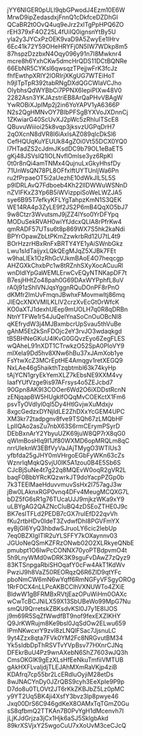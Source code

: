 jYY6NIGER0pULl9qbGPwodJ4Ezm10E6W
MrwD9ipZedasdxjFnnQ1cDkfceDZDhGl
QCaBR2t0OvQ4uq9eJrz2xlTgPpHPQ6ZO
rEH379xF4OZ25L4fUiIQ0ignsnYtBy5U
yIa2y3JYCxPzOEK9vaD9A5ZwyEe1lHrv
6Ec41k72Y59OHeHRYFj0N5IW7WDkp8m5
87hspzDzzbxN4Oqy096y91n7I8Mwknr4
mcre8h6YxhCKw5dmcHrQDS11DCtBQNRe
66EbNR5CYKsl6qwsqzTPejjwFrK3fcJz
fhfEwthpXRlY2lORIrjXKgUG7WTEiHoT
h9jITpTpR392tabRNgDXdQGCWlaVCJho
OIybhsQdWYBbCi7PPNX6IepiPIXw48V0
2282Asn3YKJAzstriEB8ArQaPHvVBAgW
YwROBiXJpIMp2j2in6YoYAPV1yA6366P
N2s2QgHMNvOY7BIbPFSgBYXVoJXDnnCj
1ZKwiarG40ScUvXJ2pWc5zRhlulTScE8
QBuvuWiiioi25k8vqp3jksvzUGPqDrH7
2qOXcnN8dVR8I6iAxlsAZ089qlcDkSl6
CefHQUqKuYEUUk84gZOi0Vt55DCX0YQ0
l7HTadZS2cJdmJKsdDC9b79OL1eBaET5
gKj48JSVsIQ1lOLNvflOmlse3yz6RpKI
0t0r8nQi4amTNMx4QujnuLxGkyHhsfDy
71UnWsQN78PL8OFfxlftUYTUnljWa6Pn
ru2fPrpaeOT5i2aUezhE10dWkJlL5L5S
p9lDRLAvQ7Fdboeb4Kh22lIDWWuWSNnD
nZVlFKxZ3Yp6B5iWVizppiSoWeLWZJA5
sye6B95T7efkyKFLYgTahpzKmN1S3QEK
WE14RA4p3ZyLE9f2JS2P6mB4QqXO5bJ7
9w8Ctzr3WvutsmJ9jZZ4lYso0YrDFYpq
MODuSekRVAH0wiYfJdcxQLIA8rPfrKw4
qmRADF57UTsu6t8p869WX7S5hk2kaNdi
BPYrOpawZbLtPKmZzwkrbRd12U7tL4t9
BOrHzzrHBxRnFxBRTY4YE1yAiSWnbGkz
Lwu1sIdTaijyxLQkQEgMJqZ5XJBk7FEt
w9haLlEk1OzRhGcVJkmBAoE4O7heqcgp
AHZGXkChxbPc1w8tRZnhSXyXocACuuRl
wnDldlYpGaWEMLErwCvEQyNTNKapDF7t
B7esjHHtZo48pah0G69DAxWYPphfL8uV
rA0j91zShIVNJqsYggnRQuDOnPF8rPnO
dKMfr2lmUvFmqnJBwhxFMovmwltj86mq
JlEQcXNXVMILKLlV2crzXvEcGtOrWfcK
KO0aXTJ1dexhUEep9mUOLH7q0R8qDRBn
NtnYTFWe1r54JuQelYnaSoCnOuOBcNI8
qKEfrydW3j4MJBxmbcrUpSvau5thVuBe
gAhM5Et2kSnFDOjc2eY3rvJO3wdaqkgd
tB5BHNeGKuU4lKvG0GQvzEyo6ZegFLES
wQAheL91nXDT1CTrwkzO52SpA0PIoVY9
mIXeIa9Dd5hv8XNw6hBu37xJAmXob1ye
FsYtwXcZ3MCrEptHE4Amqgv1retXEGQ9
NxLAe46g5haikthTzqbtmbl63k74kyHp
tAjYCN1gryEkYemXLZ7kEbsNE9XXM4vy
IaafYUfVzge9is97AFrsys4o5ZEJcbd7
90Gpn8AK9I3COOer6Wd2O6iXDDstRcnN
zENjqapBW5HUgklfOQqMvCOEKctX1Fm6
psvTyOVdIyl0qI5Dy4HtlGvjwXuMdxjv
8xgcGedzxDYNjldLE2ZhDXxYcGEM4UPC
XM3kr72tadpgnv8fve9TSQh67zLMQbHF
LpIIQAo2asZu7nbX63S6rmCErymPSyrD
DEbBxnArY2YbyuUZK69juW8QP7rX8qG0
qWImBosHlq9I1Jf80WXMD6opMRQLm8qC
nrrUleknW3EBfVyVaJAjTMygO3WTIUs3
yfbfda25gJHY0mVHrgoEGbFyWKn63cZs
WznrIqMqkQSvjU0IK5A1zou0B4E5Sb6S
CJcBjSuNe4t7g22q8MQEvW0oqR2gVR2L
baqF0BbbYRcKQzwrkJT9doYacpPZGp0b
7k3TEElMaeHduvvmuvSsHx2I757agJ3w
jBw0LAknxRGP0vnq4DFv4MeugMCQXG7L
bDZ5fG6sR1g76TUcaUJJ9mjkzWKa9xY9
uLBYgAG2QAZNcCluBQ4zDSEoZTHE0J9c
BK7esITFLd2PEDB7cGX7ruIEfD22qvVh
fKu2rtbHDv0IdeT3ZvdwfDhI8PGVFmYX
eyBjGl6YyQ3hbdwSJruoLY6cic2IebUp
7eq0BZXIgITlR2uYLSFFY7kOXaynnv03
JGUoNeQSmKZFRzONwb02O2XLRkyeQNbE
pmubpt1O6IwPcCONNX70yoPTBdpvmO4t
5h9LnyWMd0wDRK3K9sguFvDAwZ7zQyz9
83KTSnpgaRbiSHOqafY0cFw4AkT1KdWv
PwziJ9h8VaZ50REORqzQ6R6ZlD9qtYFc
pboNmCW6mN6wYqff6RmNGFyVFSgyOROg
1RrF0CX4nLLPcAKBCClhVXNUWTo4ZXiE
BldwW1gBFRMBxRVtjEazOPuWiHm0OAXc
wCwTcBCJNiLX59X13SbUBeWo99MpG7Nu
smQU9QrretskZBKsdvKSl0J7y1E8IJOS
j9m69R5SqZfWwdfBT9nof9fexEXZIKHY
Q9JrKWRujm8Ke9bsl0JqSdOw2ELwu659
IPmNKwcxrY9zvl8zLNQlFSac7JjsnuLC
9yt4Zzx8qta7FVk0YM2Fc8NRGvutBM34
Yk5sIdbDpThRSVTvYVpBsv77HXnrCJNq
DFEkrBuU4Pz9wnAXebN6ShZ7603wJQ3h
CmsOKGlK9gEzXLsHfEeNkuTmfiiVMTUB
gAkHXFLvaljdjTLEJAhMXmRaVKjp4ziB
KDAfrq7cp55br2LcERdluOyjiM28etDs
8wJNACYnDy0JZrQBS9cyh3EeXpIe9P9p
D7do8u0TLOVt2JT6rKkZKBJbZ5Lz0pMC
y9YT2Uq5BK4ji4XsfY3bvz3lp8pwye46
Jxq00DrS6C946gdKeX8OAMxTqTGmZ0Gu
sS8qfbmQ2TTKAn7B0PvYgH1dMcenvh7I
jLjKJdGrjza3jCx1Hjk6aSJ5SklgbAkd
89krXSVjxY25wgoCuU7xXoUvM3ceCJcQ
